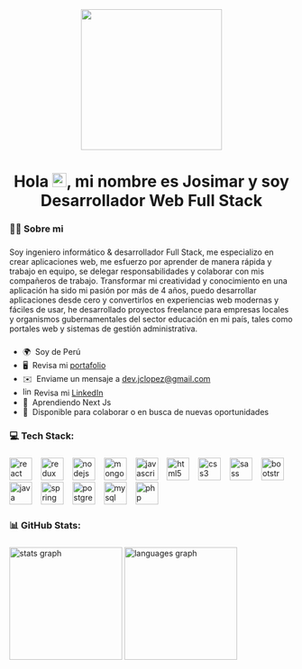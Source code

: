 <div align="center">
    <img height="250" src="https://cdn.dribbble.com/users/1162077/screenshots/3848914/programmer.gif"  />
  </div>
  <h1 align="center">Hola <img src="https://user-images.githubusercontent.com/18350557/176309783-0785949b-9127-417c-8b55-ab5a4333674e.gif" alt="" height="25" >, mi nombre es Josimar y soy Desarrollador Web Full Stack</h1>
  
  ###

  <h3 align="left">👩‍💻  Sobre mi </h3>
  
  ###

  Soy ingeniero informático & desarrollador Full Stack, me especializo en crear aplicaciones web, me esfuerzo por aprender de manera rápida y trabajo en equipo, se delegar responsabilidades y colaborar con mis compañeros de trabajo. Transformar mi creatividad y conocimiento en una aplicación ha sido mi pasión por más de 4 años, puedo desarrollar aplicaciones desde cero y convertirlos en experiencias web modernas y fáciles de usar, he desarrollado proyectos freelance para empresas locales y organismos gubernamentales del sector educación en mi país, tales como portales web y sistemas de gestión administrativa.

  ###
  
  
  *   🌍  Soy de Perú
  *   🖥️  Revisa mi [portafolio](https://jclopez.github.io)
  *   ✉️  Enviame un mensaje a [dev.jclopez@gmail.com](mailto:dev.jclopez@gmail.com)
  *   <img src="https://cdn.jsdelivr.net/gh/devicons/devicon/icons/linkedin/linkedin-original.svg" height="16" alt="linkedin logo"  /> Revisa mi [LinkedIn](https://www.linkedin.com/in/jcastrolopez/)
  *   🧠  Aprendiendo Next Js
  *   🤝  Disponible para colaborar o en busca de nuevas oportunidades
  
  ### 
  
  
  <h3 align="left">💻 Tech Stack:</h3>
  
  ###
               
  <div align="left">
    <img src="https://cdn.jsdelivr.net/gh/devicons/devicon/icons/react/react-original.svg" height="40" alt="react logo"  />
    <img width="8" />
    <img src="https://cdn.jsdelivr.net/gh/devicons/devicon/icons/redux/redux-original.svg" height="40" alt="redux logo"  />
    <img width="8" />
    <img src="https://cdn.jsdelivr.net/gh/devicons/devicon/icons/nodejs/nodejs-original.svg" height="40" alt="nodejs logo"  />
    <img width="8" />
    <img src="https://cdn.jsdelivr.net/gh/devicons/devicon/icons/mongodb/mongodb-original.svg" height="40" alt="mongodb logo"  />
    <img width="8" />
    <img src="https://cdn.jsdelivr.net/gh/devicons/devicon/icons/javascript/javascript-original.svg" height="40" alt="javascript logo"  />
    <img width="8" />
    <img src="https://cdn.jsdelivr.net/gh/devicons/devicon/icons/html5/html5-original.svg" height="40" alt="html5 logo"  />
    <img width="8" />
    <img src="https://cdn.jsdelivr.net/gh/devicons/devicon/icons/css3/css3-original.svg" height="40" alt="css3 logo"  />
    <img width="8" />
    <img src="https://cdn.jsdelivr.net/gh/devicons/devicon/icons/sass/sass-original.svg" height="40" alt="sass logo"  />
    <img width="8" />
    <img src="https://cdn.jsdelivr.net/gh/devicons/devicon/icons/bootstrap/bootstrap-original.svg" height="40" alt="bootstrap logo"  />
    <img width="8" />
    <img src="https://cdn.jsdelivr.net/gh/devicons/devicon/icons/java/java-original.svg" height="40" alt="java logo"  />
    <img width="8" />
    <img src="https://cdn.jsdelivr.net/gh/devicons/devicon/icons/spring/spring-original.svg" height="40" alt="spring logo"  />
    <img width="8" />
    <img src="https://cdn.jsdelivr.net/gh/devicons/devicon/icons/postgresql/postgresql-original.svg" height="40" alt="postgresql logo"  />
    <img width="8" />
    <img src="https://cdn.jsdelivr.net/gh/devicons/devicon/icons/mysql/mysql-original.svg" height="40" alt="mysql logo"  />
    <img width="8" />
    <img src="https://cdn.jsdelivr.net/gh/devicons/devicon/icons/php/php-original.svg" height="40" alt="php logo"  />
  </div>

###

<h3 align="left">📊 GitHub Stats:</h3>

###

<div align="left">
  <img src="https://github-readme-stats.vercel.app/api?username=devjclopez&hide_title=false&hide_rank=false&show_icons=true&count_private=true&disable_animations=false&theme=default&locale=en&hide_border=false&order=1" height="200" alt="stats graph"  />
  <img src="https://github-readme-stats.vercel.app/api/top-langs?username=devjclopez&locale=en&hide_title=false&layout=compact&card_width=280&langs_count=6&theme=default&hide_border=false&order=2" height="200" alt="languages graph"  />
</div>

###
